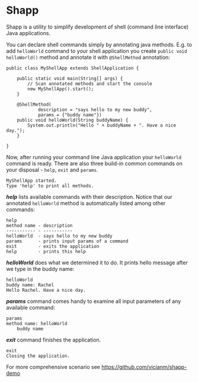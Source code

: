Shapp
=====

Shapp is a utility to simplify development of shell (command line interface) Java applications.

You can declare shell commands simply by annotating java methods. E.g. to add `helloWorld` command
to your shell application you create `public void helloWorld()` method and annotate it
with `@ShellMethod` annotation:

    public class MyShellApp extends ShellApplication {

        public static void main(String[] args) {
            // Scan annotated methods and start the console
            new MyShellApp().start();
        }

        @ShellMethod(
                description = "says hello to my new buddy",
                params = {"buddy name"})
        public void helloWorld(String buddyName) {
            System.out.println("Hello " + buddyName + ". Have a nice day.");
        }

    }

Now, after running your command line Java application your `helloWorld` command is ready.
There are also three build-in common commands on your disposal - `help`, `exit` and `params`.

    MyShellApp started.
    Type 'help' to print all methods.

***help*** lists available commands with their description.
Notice that our annotated `helloWorld` method is automatically listed among other commands:

    help
    method name - description
    ----------- - -----------
    helloWorld  - says hello to my new buddy
    params      - prints input params of a command
    exit        - exits the application
    help        - prints this help

***helloWorld*** does what we determined it to do. It prints hello message after we type in the buddy name:

    helloWorld
    buddy name: Rachel
    Hello Rachel. Have a nice day.

***params*** command comes handy to examine all input parameters of any available command:

    params
    method name: helloWorld
	    buddy name

***exit*** command finishes the application.

    exit
    Closing the application.

For more comprehensive scenario see https://github.com/vicianm/shapp-demo
